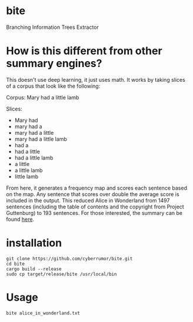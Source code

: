 # bite
Branching Information Trees Extractor


# How is this different from other summary engines?
This doesn't use deep learning, it just uses math. It works by taking slices of a corpus that look like the following:

Corpus: Mary had a little lamb

Slices: 
- Mary had
- mary had a 
- mary had a little
- mary had a little lamb
- had a
- had a little
- had a little lamb
- a little
- a little lamb
- little lamb

From here, it generates a frequency map and scores each sentence based on the map. Any sentence that scores over double the average score is included in the output. This reduced Alice in Wonderland from 1497 sentences (including the table of contents and the copyright from Project Guttenburg) to 193 sentences. For those interested, the summary can be found [here](https://github.com/cyberrumor/bite/summary_example.txt). 

# installation
```
git clone https://github.com/cyberrumor/bite.git
cd bite
cargo build --release
sudo cp target/release/bite /usr/local/bin
```

# Usage
```bite alice_in_wonderland.txt```


